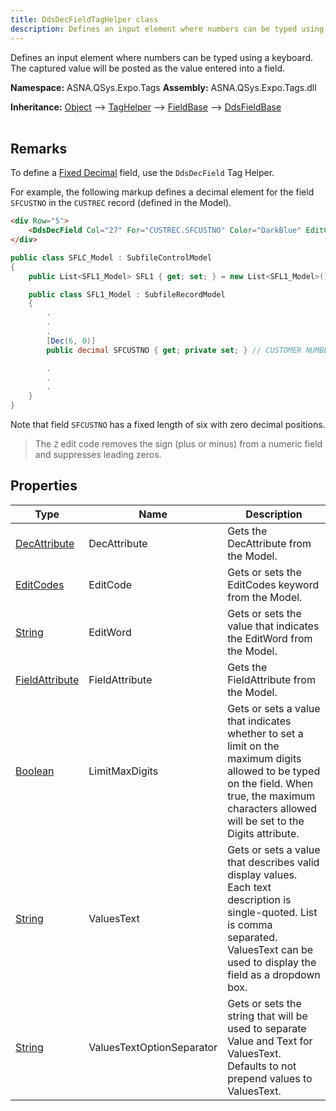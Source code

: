 ```yaml
---
title: DdsDecFieldTagHelper class
description: Defines an input element where numbers can be typed using a keyboard. The captured value will be posted as the value entered into a field. 
---
```


Defines an input element where numbers can be typed using a keyboard. The captured value will be posted as the value entered into a field. 

**Namespace:** ASNA.QSys.Expo.Tags
**Assembly:** ASNA.QSys.Expo.Tags.dll

**Inheritance:** [Object](https://docs.microsoft.com/en-us/dotnet/api/system.object) --> [TagHelper](https://learn.microsoft.com/en-us/dotnet/api/microsoft.aspnetcore.razor.taghelpers.taghelper?view=aspnetcore-8.0) --> [FieldBase](/reference/expo/qsys-expo-tags/field-base.html) --> [DdsFieldBase](/reference/expo/qsys-expo-tags/dds-field-base.html)
<br>
<br>

## Remarks

To define a [Fixed Decimal](/concepts/program-structure/qsys-fixedtypes.html#asnaqsysfixeddecimal) field, use the `DdsDecField` Tag Helper.

For example, the following markup defines a decimal element for the field `SFCUSTNO` in the `CUSTREC` record (defined in the Model).

```html
<div Row="5">
    <DdsDecField Col="27" For="CUSTREC.SFCUSTNO" Color="DarkBlue" EditCode="Z" Comment="CUSTOMER NUMBER" />
</div>
```

```cs
public class SFLC_Model : SubfileControlModel
{
    public List<SFL1_Model> SFL1 { get; set; } = new List<SFL1_Model>();

    public class SFL1_Model : SubfileRecordModel
    {
        .
        .
        .
        [Dec(6, 0)]
        public decimal SFCUSTNO { get; private set; } // CUSTOMER NUMBER

        .
        .
        .
    }
}
```

Note that field `SFCUSTNO` has a fixed length of six with zero decimal positions.

>The `Z` edit code removes the sign (plus or minus) from a numeric field and suppresses leading zeros.

## Properties

| Type | Name | Description
| --- | --- | --- 
| [DecAttribute](/reference/expo/qsys-expo-model/dec-attribute.html) | DecAttribute | Gets the DecAttribute from the Model. |
| [EditCodes](/reference/expo/qsys-expo-model/edit-codes.html) | EditCode | Gets or sets the EditCodes keyword from the Model. |
| [String](https://learn.microsoft.com/en-us/dotnet/api/system.string?view=net-8.0) | EditWord | Gets or sets the value that indicates the EditWord from the Model. |
| [FieldAttribute](/reference/expo/qsys-expo-model/field-attribute.html) | FieldAttribute | Gets the FieldAttribute from the Model. |
| [Boolean](https://docs.microsoft.com/en-us/dotnet/api/system.boolean) | LimitMaxDigits | Gets or sets a value that indicates whether to set a limit on the maximum digits allowed to be typed on the field. When true, the maximum characters allowed will be set to the Digits attribute. |
| [String](https://learn.microsoft.com/en-us/dotnet/api/system.string?view=net-8.0) | ValuesText | Gets or sets a value that describes valid display values. Each text description is single-quoted. List is comma separated. ValuesText can be used to display the field as a dropdown box. |
| [String](https://learn.microsoft.com/en-us/dotnet/api/system.string?view=net-8.0) | ValuesTextOptionSeparator | Gets or sets the string that will be used to separate Value and Text for ValuesText. Defaults to not prepend values to ValuesText. |
